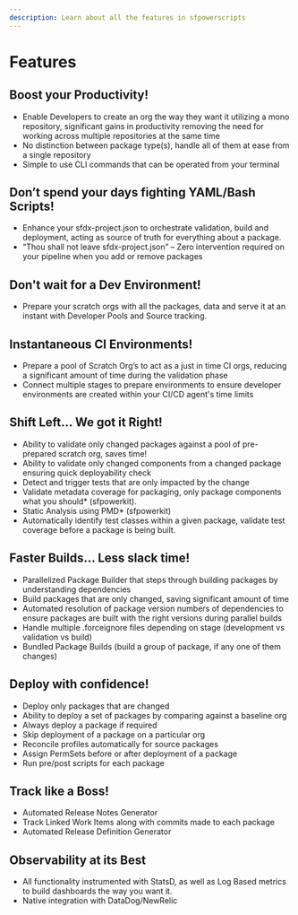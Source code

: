 ```yaml
---
description: Learn about all the features in sfpowerscripts
---
```


# Features

## **Boost your Productivity!**

* Enable Developers to create an org the way they want it utilizing a mono repository, significant gains in productivity removing the need for working across multiple repositories at the same time
* No distinction between package type(s), handle all of them at ease from a single repository
* Simple to use CLI commands that can be operated from your terminal

## **Don’t spend your days fighting YAML/Bash Scripts!**

* Enhance your sfdx-project.json to orchestrate validation, build and deployment, acting as source of truth for everything about a package.
* “Thou shall not leave sfdx-project.json” – Zero intervention required on your pipeline when you add or remove packages

## **Don't wait for a Dev Environment!**

* Prepare your scratch orgs with all the packages, data and serve it at an instant with Developer Pools and Source tracking.

## **Instantaneous CI Environments!**

* Prepare a pool of Scratch Org’s to act as a just in time CI orgs, reducing a significant amount of time during the validation phase
* Connect multiple stages to prepare environments to ensure developer environments are created within your CI/CD agent's time limits

## **Shift Left... We got it Right!**

* Ability to validate only changed packages against a pool of pre-prepared scratch org, saves time!
* Ability to validate only changed components from a changed package ensuring quick deployability check
* Detect and trigger tests that are only impacted by the change
* Validate metadata coverage for packaging, only package components what you should\* (sfpowerkit).
* Static Analysis using PMD\* (sfpowerkit)
* Automatically identify test classes within a given package, validate test coverage before a package is being built.

## **Faster Builds... Less slack time!**

* Parallelized Package Builder that steps through building packages by understanding dependencies
* Build packages that are only changed, saving significant amount of time
* Automated resolution of package version numbers of dependencies to ensure packages are built with the right versions during parallel builds
* Handle multiple .forceignore files depending on stage (development vs validation vs build)
* Bundled Package Builds (build a group of package, if any one of them changes)

## **Deploy with confidence!**

* Deploy only packages that are changed
* Ability to deploy a set of packages by comparing against a baseline org
* Always deploy a package if required
* Skip deployment of a package on a particular org
* Reconcile profiles automatically for source packages
* Assign PermSets before or after deployment of a package
* Run pre/post scripts for each package

## **Track like a Boss!**

* Automated Release Notes Generator
* Track Linked Work Items along with commits made to each package
* Automated Release Definition Generator

## **Observability at its Best**

* All functionality instrumented with StatsD, as well as Log Based metrics to build dashboards the way you want it.
* Native integration with DataDog/NewRelic
